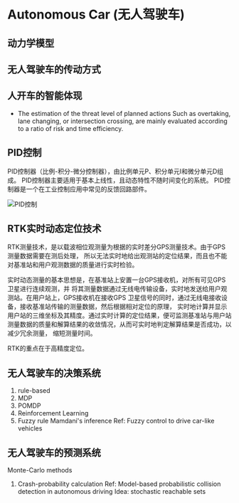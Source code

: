 # Autonomous Car (无人驾驶车)

## 动力学模型

## 无人驾驶车的传动方式

## 人开车的智能体现

* The estimation of the threat level of planned actions
Such as overtaking, lane changing, or intersection crossing, are mainly evaluated according to a ratio
of risk and time efficiency.

## PID控制

PID控制器（比例-积分-微分控制器），由比例单元P、积分单元I和微分单元D组成。
PID控制器主要适用于基本上线性，且动态特性不随时间变化的系统。
PID控制器是一个在工业控制应用中常见的反馈回路部件。

![PID控制](https://zh.wikipedia.org/wiki/File:Pid-feedback-nct-int-correct.png)

## RTK实时动态定位技术
RTK测量技术，是以载波相位观测量为根据的实时差分GPS测量技术。由于GPS测量数据需要在测后处理，
所以无法实时地给出观测站的定位结果，而且也不能对基准站和用户观测数据的质量进行实时检验。

实时动态测量的基本思想是，在基准站上安置一台GPS接收机，对所有可见GPS卫星进行连续观测，并
将其测量数据通过无线电传输设备，实时地发送给用户观测站。在用户站上，GPS接收机在接收GPS
卫星信号的同时，通过无线电接收设备，接收基准站传输的测量数据，然后根据相对定位的原理，
实时地计算并显示用户站的三维坐标及其精度。通过实时计算的定位结果，便可监测基准站与用户站
测量数据的质量和解算结果的收敛情况，从而可实时地判定解算结果是否成功，以减少冗余测量，
缩短测量时间。

RTK的重点在于高精度定位。


## 无人驾驶车的决策系统

1. rule-based
2. MDP
3. POMDP
4. Reinforcement Learning
5. Fuzzy rule
Mamdani's inference
Ref: Fuzzy control to drive car-like vehicles

## 无人驾驶车的预测系统

Monte-Carlo methods

1. Crash-probability calculation
Ref: Model-based probabilistic collision detection in autonomous driving
Idea: stochastic reachable sets
